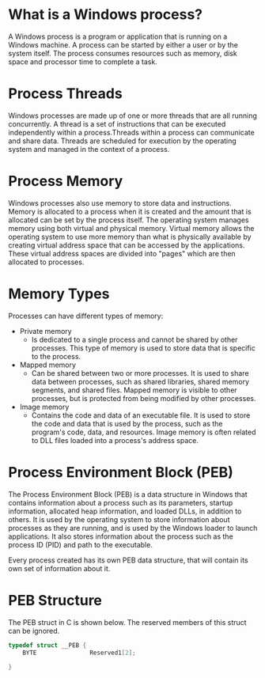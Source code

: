 # What is a Windows process? 
A Windows process is a program or application that is running on a Windows machine. A process can be started by either a user or by the system itself. The process consumes resources such as memory, disk space and processor time to complete a task.
# Process Threads
Windows processes are made up of one or more threads that are all running concurrently. A thread is a set of instructions that can be executed independently within a process.Threads within a process can communicate and share data. Threads are scheduled for execution by the operating system and managed in the context of a process. 
# Process Memory
Windows processes also use memory to store data and instructions. Memory is allocated to a process when it is created and the amount that is allocated can be set by the process itself. The operating system manages memory using both virtual and physical memory. Virtual memory allows the operating system to use more memory than what is physically available by creating virtual address space that can be accessed by the applications. These virtual address spaces are divided into "pages" which are then allocated to processes.
# Memory Types
Processes can have different types of memory:
- Private memory
	- Is dedicated to a single process and cannot be shared by other processes. This type of memory is used to store data that is specific to the process.
- Mapped memory
	- Can be shared between two or more processes. It is used to share data between processes, such as shared libraries, shared memory segments, and shared files. Mapped memory is visible to other processes, but is protected from being modified by other processes.
- Image memory
	- Contains the code and data of an executable file. It is used to store the code and data that is used by the process, such as the program's code, data, and resources. Image memory is often related to DLL files loaded into a process's address space.
# Process Environment Block (PEB)
The Process Environment Block (PEB) is a data structure in Windows that contains information about a process such as its parameters, startup information, allocated heap information, and loaded DLLs, in addition to others. It is used by the operating system to store information about processes as they are running, and is used by the Windows loader to launch applications. It also stores information about the process such as the process ID (PID) and path to the executable.

Every process created has its own PEB data structure, that will contain its own set of information about it. 
# PEB Structure
The PEB struct in C is shown below. The reserved members of this struct can be ignored.
```c
typedef struct __PEB {
	BYTE               Reserved1[2];
	
}
```